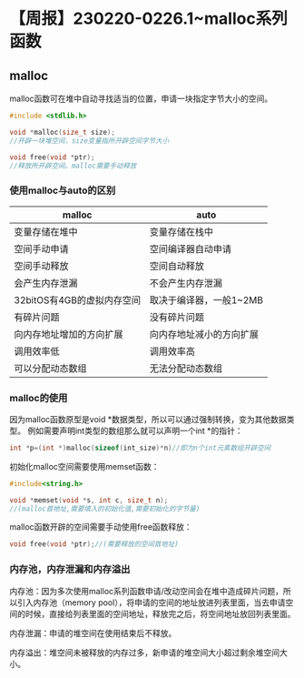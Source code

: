 # 【周报】230220-0226.1~malloc系列函数

## malloc

malloc函数可在堆中自动寻找适当的位置，申请一块指定字节大小的空间。

```c
#include <stdlib.h>

void *malloc(size_t size);
//开辟一块堆空间，size变量指所开辟空间字节大小

void free(void *ptr);
//释放所开辟空间。malloc需要手动释放
```

### 使用malloc与auto的区别

|malloc|auto|
|-|-
|变量存储在堆中|变量存储在栈中
|空间手动申请|空间编译器自动申请
|空间手动释放|空间自动释放
|会产生内存泄漏|不会产生内存泄漏
|32bitOS有4GB的虚拟内存空间|取决于编译器，一般1~2MB
|有碎片问题|没有碎片问题
|向内存地址增加的方向扩展|向内存地址减小的方向扩展
|调用效率低|调用效率高
|可以分配动态数组|无法分配动态数组

### malloc的使用

因为malloc函数原型是void *数据类型，所以可以通过强制转换，变为其他数据类型。
例如需要声明int类型的数组那么就可以声明一个int \*的指针：

```c
int *p=(int *)malloc(sizeof(int_size)*n)//即为n个int元素数组开辟空间
```

初始化malloc空间需要使用memset函数：

```c
#include<string.h>

void *memset(void *s, int c, size_t n);
//(malloc首地址,需要填入的初始化值,需要初始化的字节量)
```

malloc函数开辟的空间需要手动使用free函数释放：

```c
void free(void *ptr);//(需要释放的空间首地址)
```

### 内存池，内存泄漏和内存溢出

内存池：因为多次使用malloc系列函数申请/改动空间会在堆中造成碎片问题，所以引入内存池（memory pool），将申请的空间的地址放进列表里面，当去申请空间的时候，直接给列表里面的空间地址，释放完之后，将空间地址放回列表里面。

内存泄漏：申请的堆空间在使用结束后不释放。

内存溢出：堆空间未被释放的内存过多，新申请的堆空间大小超过剩余堆空间大小。
